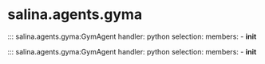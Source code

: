 # salina.agents.gyma
::: salina.agents.gyma:GymAgent
    handler: python
    selection:
      members:
        - __init__

::: salina.agents.gyma:GymAgent
    handler: python
    selection:
      members:
        - __init__
